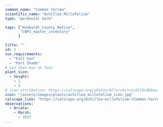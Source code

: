 ```yaml
---
common_name: "Common Yarrow"
scientific_name: "Achillea Millefolium"
type: "perennial herb"

tags: ["Humboldt_County_Native",
       "CNPS_master_inventory"
      ]

title: ""
id: 1
sun_requirements:
  - "Full Sun"
  - "Part Shade"
# min then max in feet
plant_size:
  - height: 
    - 1
    - 3
# icon attribution: https://calscape.org/photos/47?srchcr=sc61fdc48beaf01
icon: "/assets/images/plants/achillea_millefolium_icon.jpg" 
calscape_link: "https://calscape.org/Achillea-millefolium-(Common-Yarrow)"
observations: 
  - Arcata:
    - Marsh:
      - 2022
---
```


